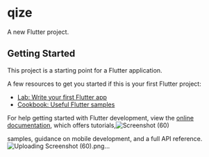 # qize

A new Flutter project.

## Getting Started

This project is a starting point for a Flutter application.

A few resources to get you started if this is your first Flutter project:

- [Lab: Write your first Flutter app](https://docs.flutter.dev/get-started/codelab)
- [Cookbook: Useful Flutter samples](https://docs.flutter.dev/cookbook)

For help getting started with Flutter development, view the
[online documentation](https://docs.flutter.dev/), which offers tutorials,![Screenshot (60)](https://github.com/Shathaalginim/qize/assets/96876056/fe33bd46-81f1-491a-a164-4575830c5c28)

samples, guidance on mobile development, and a full API reference.
![Uploading Screenshot (60).png…]()
